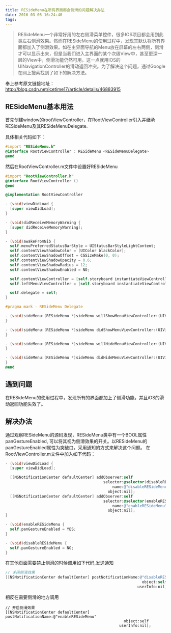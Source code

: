 ```yaml
---
title: RESideMenu在所有界面都会侧滑的问题解决办法
date: 2016-03-05 16:24:40
tags:
---
```


>RESideMenu一个非常好用的左右侧滑菜单控件，很多IOS项目都会用到此类左右侧滑效果。然而在RESideMenu的使用过程中，发现其默认将所有界面都加入了侧滑效果。如在主界面导航的Menu放在屏幕的左右两侧，侧滑才可以显示出来，但是当我们进入主界面的某个次级View中，甚至更深一层的View中，侧滑功能仍然可用。这一点就用IOS的UINavigationController的滑动返回冲突。为了解决这个问题，通过Google在网上搜索找到了如下的解决方法。

<!-- more -->

奉上参考原文链接地址：http://blog.csdn.net/icetime17/article/details/46883915

## RESideMenu基本用法

首先创建window的rootViewController，在RootViewController引入并继承RESideMenu及其RESideMenuDelegate. 

具体相关代码如下：

``` Objective-c
#import "RESideMenu.h"
@interface RootViewController : RESideMenu <RESideMenuDelegate>
@end
```

然后在RootViewController.m文件中设置好RESideMenu

``` Objective-c
#import "RootViewController.h"
@interface RootViewController ()
@end

@implementation RootViewController

- (void)viewDidLoad {
  [super viewDidLoad];
}

- (void)didReceiveMemoryWarning {
  [super didReceiveMemoryWarning];
}

- (void)awakeFromNib {
  self.menuPreferredStatusBarStyle = UIStatusBarStyleLightContent;
  self.contentViewShadowColor = [UIColor blackColor];
  self.contentViewShadowOffset = CGSizeMake(0, 0);
  self.contentViewShadowOpacity = 0.6;
  self.contentViewShadowRadius = 12;
  self.contentViewShadowEnabled = NO;

  self.contentViewController = [self.storyboard instantiateViewControllerWithIdentifier:@"ContentViewController"];
  self.leftMenuViewController = [self.storyboard instantiateViewControllerWithIdentifier:@"LeftMenuViewController"];

  self.delegate = self;
}

#pragma mark - RESideMenu Delegate

- (void)sideMenu:(RESideMenu *)sideMenu willShowMenuViewController:(UIViewController *)menuViewController {
}

- (void)sideMenu:(RESideMenu *)sideMenu didShowMenuViewController:(UIViewController *)menuViewController {
}

- (void)sideMenu:(RESideMenu *)sideMenu willHideMenuViewController:(UIViewController *)menuViewController {
}

- (void)sideMenu:(RESideMenu *)sideMenu didHideMenuViewController:(UIViewController *)menuViewController {
}
@end
```

## 遇到问题

在RESideMenu的使用过程中，发现所有的界面都加上了侧滑功能，并且iOS的滑动返回功能失效了。

## 解决办法

通过观察RESideMenu的源码发现，RESideMenu类中有一个BOOL属性panGestureEnabled, 可以将其视为侧滑效果的开关。以RESideMenu的panGestureEnabled属性为突破口，采用通知的方式来解决这个问题。
在RootViewController.m文件中加入如下代码：
``` Objective-c
- (void)viewDidLoad {
  [super viewDidLoad];

  [[NSNotificationCenter defaultCenter] addObserver:self
                                           selector:@selector(disableRESideMenu)
                                               name:@"disableRESideMenu"
                                             object:nil];
  [[NSNotificationCenter defaultCenter] addObserver:self
                                           selector:@selector(enableRESideMenu) 
                                               name:@"enableRESideMenu"
                                             object:nil];
}

- (void)enableRESideMenu {
  self.panGestureEnabled = YES;
}

- (void)disableRESideMenu {
  self.panGestureEnabled = NO;
}
```
在其他页面需要禁止侧滑的时候调用如下代码,发送通知
``` Objective-c
// 关闭侧滑效果
[[NSNotificationCenter defaultCenter] postNotificationName:@"disableRESideMenu"
                                                            object:self
                                                          userInfo:nil];
```
相反在需要侧滑的地方调用
```
// 开启侧滑效果
[[NSNotificationCenter defaultCenter] postNotificationName:@"enableRESideMenu"
                                                    object:self
                                                  userInfo:nil];
```